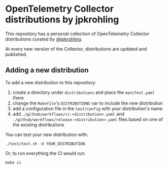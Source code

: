 # OpenTelemetry Collector distributions by jpkrohling

This repository has a personal collection of OpenTelemetry Collector distributions curated by [@jpkrohling](https://github.com/jpkrohling).

At every new version of the Collector, distributions are updated and published.

## Adding a new distribution

To add a new distribution to this repository:

1) create a directory under `distributions` and place the `manifest.yaml` there
2) change the `Makefile`'s `DISTRIBUTIONS` var to include the new distribution
3) add a configuration file in the `test/config` with your distribution's name
4) add `./github/workflows/ci-<distribution>.yaml` and `./github/workflows/release-<distribution>.yaml` files based on one of the existing distributions

You can test your new distribution with:

```console
./test/test.sh -d YOUR_DISTRIBUTION
```

Or, to run everything the CI would run:

```console
make ci
```
